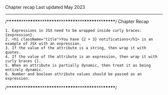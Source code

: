 Chapter recap
Last updated May 2023

---

/\***\*\*\*\*\***\*\*\***\*\*\*\*\***\*\*\***\*\*\*\*\***\*\*\***\*\*\*\*\***\*\*\***\*\*\*\*\***\*\*\***\*\*\*\*\***/
Chapter Recap

    1. Expressions in JSX need to be wrapped inside curly braces: {expression}.
    2. <h1 className="title">You have {2 + 3} notifications</h1> is an example of JSX with an expression.
    3. If the value of the attribute is a string, then wrap it with quotes.
    4. If the value of the attribute is an expression, then wrap it with curly braces {}.
    5. When an attribute is partially dynamic, then treat it as being entirely dynamic.
    6. Number and boolean attribute values should be passed as an expression.

/\***\*\*\*\*\***\*\*\***\*\*\*\*\***\*\*\***\*\*\*\*\***\*\*\***\*\*\*\*\***\*\*\***\*\*\*\*\***\*\*\***\*\*\*\*\***/
